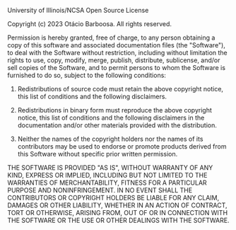 University of Illinois/NCSA Open Source License

Copyright (c) 2023 Otácio Barboosa. All rights reserved.

Permission is hereby granted, free of charge, to any person obtaining a copy
of this software and associated documentation files (the "Software"), to deal
with the Software without restriction, including without limitation the rights
to use, copy, modify, merge, publish, distribute, sublicense, and/or sell copies
of the Software, and to permit persons to whom the Software is furnished to do
so, subject to the following conditions:

1. Redistributions of source code must retain the above copyright notice,
   this list of conditions and the following disclaimers.

2. Redistributions in binary form must reproduce the above copyright notice,
   this list of conditions and the following disclaimers in the documentation
   and/or other materials provided with the distribution.

3. Neither the names of the copyright holders nor the names of its contributors
   may be used to endorse or promote products derived from this Software without
   specific prior written permission.

THE SOFTWARE IS PROVIDED "AS IS", WITHOUT WARRANTY OF ANY KIND, EXPRESS OR
IMPLIED, INCLUDING BUT NOT LIMITED TO THE WARRANTIES OF MERCHANTABILITY, FITNESS
FOR A PARTICULAR PURPOSE AND NONINFRINGEMENT. IN NO EVENT SHALL THE CONTRIBUTORS
OR COPYRIGHT HOLDERS BE LIABLE FOR ANY CLAIM, DAMAGES OR OTHER LIABILITY, WHETHER
IN AN ACTION OF CONTRACT, TORT OR OTHERWISE, ARISING FROM, OUT OF OR IN CONNECTION
WITH THE SOFTWARE OR THE USE OR OTHER DEALINGS WITH THE SOFTWARE.
